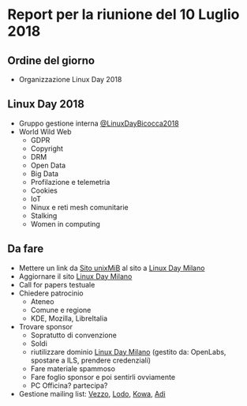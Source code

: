# Report per la riunione del 10 Luglio 2018

## Ordine del giorno

- Organizzazione Linux Day 2018

## Linux Day 2018

- Gruppo gestione interna [@LinuxDayBicocca2018](https://t.me/LinuxDayBicocca2018)
- World Wild Web
  - GDPR
  - Copyright
  - DRM
  - Open Data
  - Big Data
  - Profilazione e telemetria
  - Cookies
  - IoT
  - Ninux e reti mesh comunitarie
  - Stalking
  - Women in computing

## Da fare

- Mettere un link da [Sito unixMiB](https://unixmib.github.io) al sito a [Linux Day Milano](http://linuxdaymilano.org/)
- Aggiornare il sito [Linux Day Milano](http://linuxdaymilano.org/)
- Call for papers testuale
- Chiedere patrocinio
  - Ateneo
  - Comune e regione
  - KDE, Mozilla, LibreItalia
- Trovare sponsor
  - Sopratutto di convenzione
  - Soldi
  - riutilizzare dominio [Linux Day Milano](http://linuxdaymilano.org/) (gestito da: OpenLabs, spostare a ILS, prendere credenziali)
  - Fare materiale spammoso
  - Fare foglio sponsor e poi sentirli ovviamente
  - PC Officina? partecipa?
- Gestione mailing list: [Vezzo](https://t.me/syscall), [Lodo](https://t.me/fede_run), [Kowa](https://t.me/kowalski7cc), [Adi](https://t.me/badunkadunk)